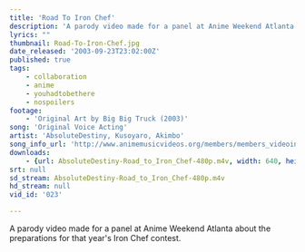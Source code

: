 ```yaml
---
title: 'Road To Iron Chef'
description: 'A parody video made for a panel at Anime Weekend Atlanta about the preparations for that year''s Iron Chef contest.'
lyrics: ""
thumbnail: Road-To-Iron-Chef.jpg
date_released: '2003-09-23T23:02:00Z'
published: true
tags:
    - collaboration
    - anime
    - youhadtobethere
    - nospoilers
footage:
    - 'Original Art by Big Big Truck (2003)'
song: 'Original Voice Acting'
artist: 'AbsoluteDestiny, Kusoyaro, Akimbo'
song_info_url: 'http://www.animemusicvideos.org/members/members_videoinfo.php?v=25084'
downloads:
    - {url: AbsoluteDestiny-Road_to_Iron_Chef-480p.m4v, width: 640, height: 480, mimetype: video/mp4}
srt: null
sd_stream: AbsoluteDestiny-Road_to_Iron_Chef-480p.m4v
hd_stream: null
vid_id: '023'

---
```

A parody video made for a panel at Anime Weekend Atlanta about the preparations for that year's Iron Chef contest.